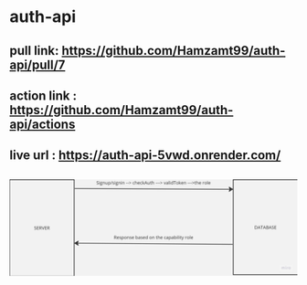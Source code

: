# auth-api
## pull link: https://github.com/Hamzamt99/auth-api/pull/7
## action link : https://github.com/Hamzamt99/auth-api/actions
## live url : https://auth-api-5vwd.onrender.com/

## ![uml](./src//assets/uml.jpg)